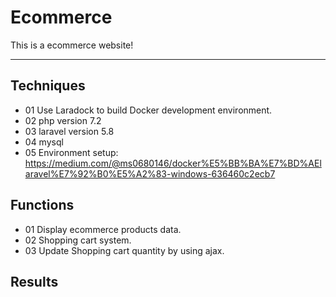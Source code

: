 #  Ecommerce
This is a ecommerce website!
****
## Techniques
* 01 Use Laradock to build Docker development environment. 
* 02 php version 7.2
* 03 laravel version 5.8
* 04 mysql
* 05 Environment setup: <br>
https://medium.com/@ms0680146/docker%E5%BB%BA%E7%BD%AElaravel%E7%92%B0%E5%A2%83-windows-636460c2ecb7

## Functions
* 01 Display ecommerce products data.
* 02 Shopping cart system.
* 03 Update Shopping cart quantity by using ajax.

## Results


